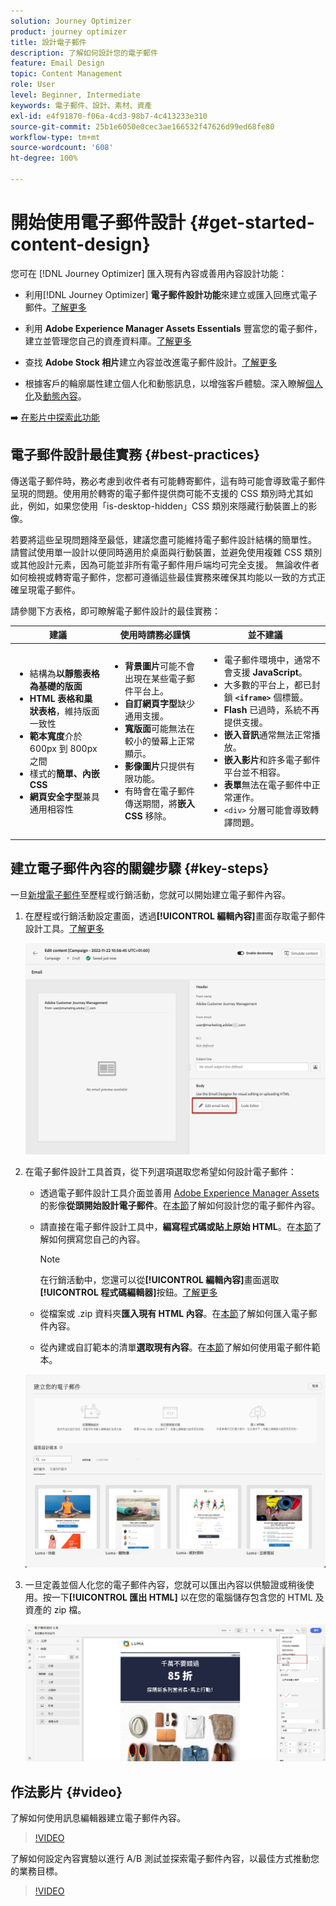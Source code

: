```yaml
---
solution: Journey Optimizer
product: journey optimizer
title: 設計電子郵件
description: 了解如何設計您的電子郵件
feature: Email Design
topic: Content Management
role: User
level: Beginner, Intermediate
keywords: 電子郵件、設計、素材、資產
exl-id: e4f91870-f06a-4cd3-98b7-4c413233e310
source-git-commit: 25b1e6050e0cec3ae166532f47626d99ed68fe80
workflow-type: tm+mt
source-wordcount: '608'
ht-degree: 100%

---
```


# 開始使用電子郵件設計 {#get-started-content-design}

您可在 [!DNL Journey Optimizer] 匯入現有內容或善用內容設計功能：

* 利用[!DNL Journey Optimizer] **電子郵件設計功能**&#x200B;來建立或匯入回應式電子郵件。[了解更多](content-from-scratch.md)

* 利用 **Adobe Experience Manager Assets Essentials** 豐富您的電子郵件，建立並管理您自己的資產資料庫。[了解更多](../integrations/assets.md)

* 查找 **Adobe Stock 相片**&#x200B;建立內容並改進電子郵件設計。[了解更多](../integrations/stock.md)

* 根據客戶的輪廓屬性建立個人化和動態訊息，以增強客戶體驗。深入瞭解[個人化](../personalization/personalize.md)及[動態內容](../personalization/get-started-dynamic-content.md)。

➡️ [在影片中探索此功能](#video)

## 電子郵件設計最佳實務 {#best-practices}

傳送電子郵件時，務必考慮到收件者有可能轉寄郵件，這有時可能會導致電子郵件呈現的問題。使用用於轉寄的電子郵件提供商可能不支援的 CSS 類別時尤其如此，例如，如果您使用「is-desktop-hidden」CSS 類別來隱藏行動裝置上的影像。

若要將這些呈現問題降至最低，建議您盡可能維持電子郵件設計結構的簡單性。 請嘗試使用單一設計以便同時適用於桌面與行動裝置，並避免使用複雜 CSS 類別或其他設計元素，因為可能並非所有電子郵件用戶端均可完全支援。 無論收件者如何檢視或轉寄電子郵件，您都可遵循這些最佳實務來確保其均能以一致的方式正確呈現電子郵件。

請參閱下方表格，即可瞭解電子郵件設計的最佳實務：

| 建議 | 使用時請務必謹慎 | 並不建議 |
|-|-|-|
| <ul><li>結構為<b>以靜態表格為基礎的版面</b></li> <li><b>HTML 表格和巢狀表格</b>，維持版面一致性</li> <li><b>範本寬度</b>介於 600px 到 800px 之間 </li> <li>樣式的<b>簡單、內嵌 CSS</b> </li> <li><b>網頁安全字型</b>兼具通用相容性</li> | <ul><li><b>背景圖片</b>可能不會出現在某些電子郵件平台上。</li><li><b>自訂網頁字型</b>缺少通用支援。</li><li><b>寬版面</b>可能無法在較小的螢幕上正常顯示。</li><li><b>影像圖片</b>只提供有限功能。</li><li>有時會在電子郵件傳送期間，將<b>嵌入 CSS</b> 移除。</li> | <ul><li>電子郵件環境中，通常不會支援 <b>JavaScript</b>。</li> <li> 大多數的平台上，都已封鎖 <b>`<iframe>`</b> 個標籤。 </li> <li><b>Flash</b> 已過時，系統不再提供支援。</li> <li><b>嵌入音訊</b>通常無法正常播放。</li> <li><b>嵌入影片</b>和許多電子郵件平台並不相容。</li> <li> <b>表單</b>無法在電子郵件中正常運作。</li> <li> `<div>` 分層可能會導致轉譯問題。</li> |

## 建立電子郵件內容的關鍵步驟 {#key-steps}

一旦[新增電子郵件](create-email.md)至歷程或行銷活動，您就可以開始建立電子郵件內容。

1. 在歷程或行銷活動設定畫面，透過&#x200B;**[!UICONTROL 編輯內容]**&#x200B;畫面存取電子郵件設計工具。[了解更多](create-email.md#define-email-content)

   ![](assets/email_designer_edit_email_body.png)

1. 在電子郵件設計工具首頁，從下列選項選取您希望如何設計電子郵件：

   * 透過電子郵件設計工具介面並善用 [Adobe Experience Manager Assets](../integrations/assets.md) 的影像&#x200B;**從頭開始設計電子郵件**。在[本節](content-from-scratch.md)了解如何設計您的電子郵件內容。

   * 請直接在電子郵件設計工具中，**編寫程式碼或貼上原始 HTML**。在[本節](code-content.md)了解如何撰寫您自己的內容。

     >[!NOTE]
     >
     >在行銷活動中，您還可以從&#x200B;**[!UICONTROL 編輯內容]**&#x200B;畫面選取&#x200B;**[!UICONTROL 程式碼編輯器]**&#x200B;按鈕。[了解更多](create-email.md#define-email-content)

   * 從檔案或 .zip 資料夾&#x200B;**匯入現有 HTML 內容**。在[本節](existing-content.md)了解如何匯入電子郵件內容。

   * 從內建或自訂範本的清單&#x200B;**選取現有內容**。在[本節](../email/use-email-templates.md)了解如何使用電子郵件範本。

   ![](assets/email_designer_create_options.png)

1. 一旦定義並個人化您的電子郵件內容，您就可以匯出內容以供驗證或稍後使用。按一下&#x200B;**[!UICONTROL 匯出 HTML]** 以在您的電腦儲存包含您的 HTML 及資產的 zip 檔。

   ![](assets/email_designer_export.png)

## 作法影片 {#video}

了解如何使用訊息編輯器建立電子郵件內容。

>[!VIDEO](https://video.tv.adobe.com/v/334150?quality=12)

了解如何設定內容實驗以進行 A/B 測試並探索電子郵件內容，以最佳方式推動您的業務目標。

>[!VIDEO](https://video.tv.adobe.com/v/3447342?captions=chi_hant)
